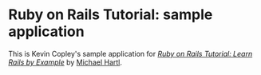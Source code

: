 # Ruby on Rails Tutorial: sample application

This is Kevin Copley's sample application for
[*Ruby on Rails Tutorial: Learn Rails by Example*](http://railstutorial.org/)
by [Michael Hartl](http://michaelhartl.com/).